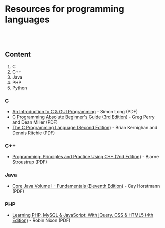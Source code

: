 # Resources for programming languages
<br><br>

<!-- If you are adding resources for a new language, also add it to the content section -->
<!-- Please keep the alphabetical order -->

## Content
1.  C
2.  C++
3.  Java
4.  PHP
5.  Python

### C
- [An Introduction to C & GUI Programming](https://www.raspberrypi.org/magpi-issues/C_GUI_Programming.pdf) - Simon Long (PDF)
- [C Programming Absolute Beginner's Guide (3rd Edition)](https://usermanual.wiki/Pdf/CProgrammingAbsoluteBeginnersGuide3rdEditio.424140197.pdf) - Greg Perry and Dean Miller (PDF)
- [The C Programming Language (Second Edition)](http://cslabcms.nju.edu.cn/problem_solving/images/c/cc/The_C_Programming_Language_%282nd_Edition_Ritchie_Kernighan%29.pdf) - Brian Kernighan and Dennis Ritchie (PDF)

### C++
- [Programming: Principles and Practice Using C++ (2nd Edition)](https://dl.icdst.org/pdfs/files3/fef0590f02fa06bb42cba558fbc9e51c.pdf) - Bjarne Stroustrup (PDF)

### Java
- [Core Java Volume I - Fundamentals (Eleventh Edition)](https://github.com/deyou123/corejava/blob/master/Prentice.Hall.Core.Java.Volume.I.Fundamentals.11th.Edition.pdf) - Cay Horstmann (PDF)

### PHP
- [Learning PHP, MySQL & JavaScript: With jQuery, CSS & HTML5 (4th Edition)](https://doc.lagout.org/programmation/Learning%20PHP,%20MySQL%20%26%20JavaScript_%20with%20jQuery,%20CSS%20%26%20HTML5%20(4th%20ed.)%20%5BNixon%202014-12-14%5D.pdf) - Robin Nixon (PDF)